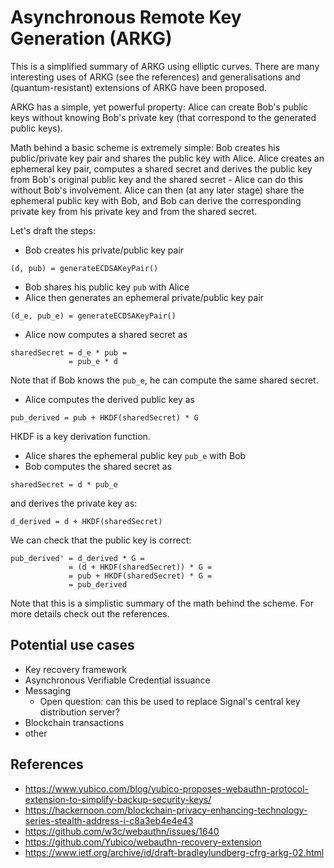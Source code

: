 # Asynchronous Remote Key Generation (ARKG)

This is a simplified summary of ARKG using elliptic curves. There are many
interesting uses of ARKG (see the references) and generalisations and
(quantum-resistant) extensions of ARKG have been proposed.

ARKG has a simple, yet powerful property: Alice can create Bob's public keys
without knowing Bob's private key (that correspond to the generated public
keys).

Math behind a basic scheme is extremely simple: Bob creates his public/private key pair and shares the public key with Alice. Alice creates an ephemeral key pair, computes a shared secret and derives the public key from Bob's original public key and the shared secret - Alice can do this without Bob's involvement. Alice can then (at any later stage) share the ephemeral public key with Bob, and Bob can derive the corresponding private key from his private key and from the shared secret.

Let's draft the steps:

- Bob creates his private/public key pair

```pseudocode
(d, pub) = generateECDSAKeyPair()
```

- Bob shares his public key `pub` with Alice
- Alice then generates an ephemeral private/public key pair

```pseudocode
(d_e, pub_e) = generateECDSAKeyPair()
```

- Alice now computes a shared secret as

```pseudocode
sharedSecret = d_e * pub =
             = pub_e * d
```

Note that if Bob knows the `pub_e`, he can compute the same shared secret.

- Alice computes the derived public key as

```pseudocode
pub_derived = pub + HKDF(sharedSecret) * G
```

HKDF is a key derivation function.

- Alice shares the ephemeral public key `pub_e` with Bob
- Bob computes the shared secret as

```pseudocode
sharedSecret = d * pub_e
```

and derives the private key as:

```pseudocode
d_derived = d + HKDF(sharedSecret)
```

We can check that the public key is correct:

```pseudocode
pub_derived' = d_derived * G =
             = (d + HKDF(sharedSecret)) * G =
             = pub + HKDF(sharedSecret) * G =
             = pub_derived
```

Note that this is a simplistic summary of the math behind the scheme. For more
details check out the references.

## Potential use cases

- Key recovery framework
- Asynchronous Verifiable Credential issuance
- Messaging
  - Open question: can this be used to replace Signal's central key distribution server?
- Blockchain transactions
- other

## References

- <https://www.yubico.com/blog/yubico-proposes-webauthn-protocol-extension-to-simplify-backup-security-keys/>
- <https://hackernoon.com/blockchain-privacy-enhancing-technology-series-stealth-address-i-c8a3eb4e4e43>
- <https://github.com/w3c/webauthn/issues/1640>
- <https://github.com/Yubico/webauthn-recovery-extension>
- <https://www.ietf.org/archive/id/draft-bradleylundberg-cfrg-arkg-02.html>